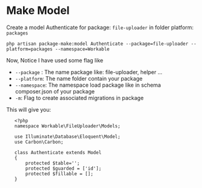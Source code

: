 # Make Model
Create a model Authenticate for package: `file-uploader` in folder platform: `packages`
```
php artisan package-make:model Authenticate --package=file-uploader --platform=packages --namespace=Workable
```

Now, Notice I have used some flag like
- `--package` : The name package like: file-uploader, helper ...
- `--platform`: The name folder contain your package
- `--namespace`: The namespace load package like in schema composer.json of your package
- `-m`: Flag to create associated migrations in package

This will give you:
```
   <?php
   namespace Workable\FileUploader\Models;
   
   use Illuminate\Database\Eloquent\Model;
   use Carbon\Carbon;
   
   class Authenticate extends Model
   {
       protected $table='';
       protected $guarded = ['id'];
       protected $fillable = [];
   }
```
